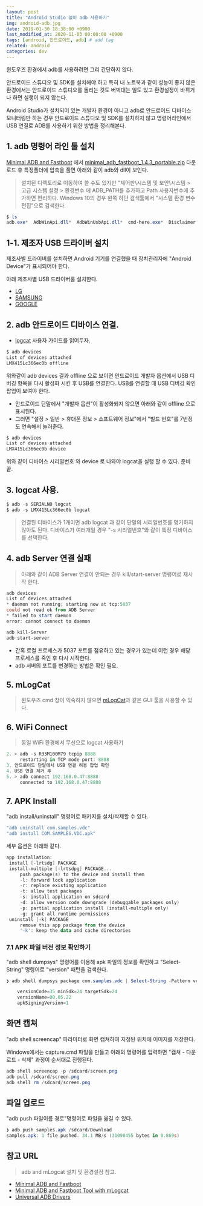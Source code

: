 ```yaml
---
layout: post
title: "Android Studio 없이 adb 사용하기"
img: android-adb.jpg
date: 2019-01-30 18:38:00 +0900
last_modified_at: 2020-11-03 00:00:00 +0900
tags: [android, 안드로이드, adb] # add tag
related: android
categories: dev
---
```


윈도우즈 환경에서 adb를 사용하려면 그리 간단하지 않다. 

안드로이드 스튜디오 및 SDK를 설치해야 하고 특히 내 노트북과 같이 성능이 좋지 않은 환경에서는 안드로이드 스튜디오를 돌리는 것도 버벅대는 일도 있고 환경설정이 바뀌거나 하면 실행이 되지 않는다. 

Android Studio가 설치되어 있는 개발자 환경이 아니고 adb로 안드로이드 디바이스 모니터링만 하는 경우 안드로이드 스튜디오 및 SDK를 설치하지 않고 명령어라인에서 USB 연결로 ADB를 사용하기 위한 방법을 정리해본다. 


## 1. adb 명령어 라인 툴 설치 

[Minimal ADB and Fastboot](https://forum.xda-developers.com/showthread.php?t=2317790) 에서 [minimal_adb_fastboot_1.4.3_portable.zip](https://androidfilehost.com/?fid=962187416754459552) 다운로드 후 특정폴더에 압축을 풀면 아래와 같이 adb와 dll이 보인다. 

> 설치된 디렉토리로 이동하여 쓸 수도 있지만  "제어판\시스템 및 보안\시스템 > 고급 시스템 설정 > 환경변수 에 ADB_PATH를 추가하고 Path 사용자변수에 추가하면 편리하다.
> Windows 10의 경우 왼쪽 하단 검색툴에서 "시스템 환경 변수 편집"으로 검색한다. 

```powershell
$ ls
adb.exe*  AdbWinApi.dll*  AdbWinUsbApi.dll*  cmd-here.exe*  Disclaimer.txt  fastboot.exe*
```

## 1-1. 제조자 USB 드라이버 설치 

제조사별 드라이버를 설치하면 Android 기기를 연결했을 때 장치관리자에 "Android Device"가 표시되어야 한다. 

아래 제조사별 USB 드라이버룰 설치한다. 

 - [LG](https://www.mylgphones.com/lg-android-usb-device-drivers) 
 - [SAMSUNG](https://developer.samsung.com/mobile/file/68b2dc40-3833-4a8b-b58e-32f7aca25c00)
 - [GOOGLE](developer.android.com/studio/run/win-usb?hl=ko) 

## 2. adb 안드로이드 디바이스 연결. 

- [logcat](https://developer.android.com/studio/command-line/logcat?hl=ko) 사용자 가이드를 읽어두자. 

```powershell
$ adb devices
List of devices attached
LMX415Lc366ec0b offline
```

위와같이 adb devices 결과 offline 으로 보이면 안드로이드 개발자 옵션에서 USB 디버깅 항목을 다시 활성화 시킨 후 USB를 연결한다. 
USB를 연결할 때 USB 디버깅 확인 팝업이 보여야 한다. 

- 안드로이드 단말에서 "개발자 옵션"이 활성화되지 않으면 아래와 같이 offline 으로 표시된다. 
- 그러면 "설정 > 일반 > 휴대폰 정보 > 소프트웨어 정보"에서  "빌드 번호"를 7번정도 연속해서 눌러준다. 


```powershell
$ adb devices
List of devices attached
LMX415Lc366ec0b device
```

위와 같이 디바이스 시리얼번호 와 device 로 나와야 logcat을 실행 할 수 있다. 
준비 끝. 


## 3. logcat 사용. 

```powershell
$ adb -s SERIALNO logcat 
$ adb -s LMX415Lc366ec0b logcat 
```

> 연결된 디바이스가 1개이면 adb logcat 과 같이 단말의 시리얼번호를 명기하지 않아도 된다. 
> 디바이스가 여러개일 경우  "-s 시리얼번호"와 같이 특정 디바이스를 선택한다. 

## 4. adb Server 연결 실패

> 아래와 같이 ADB Server 연결이 안되는 경우 kill/start-server 명령어로 재시작 한다.  

```powershell
adb devices
List of devices attached
* daemon not running; starting now at tcp:5037
could not read ok from ADB Server
* failed to start daemon
error: cannot connect to daemon 

adb kill-Server
adb start-server
```

- 간혹 로컬 프로세스가 5037 포트를 점유하고 있는 경우가 있는데 이런 경우 해당 프로세스를 죽인 후 다시 시작한다. 
- adb 서버의 포트를 변경하는 방법은 확인 필요. 


## 5. mLogCat

> 윈도우즈 cmd 창이 익숙하지 않으면 [mLogCat](https://mlogcat.tistory.com)과 같은 GUI 툴을 사용할 수 있다. 


## 6. WiFi Connect 

> 동일 WiFi 환경에서 무선으로 logcat 사용하기 

```powershell
2. > adb -s R33M100M79 tcpip 8888
     restarting in TCP mode port: 8888
3. 안드로이드 단말에서 USB 연결 허용 팝업 확인 
4. USB 연결 제거 후 
5. > adb connect 192.168.0.47:8888
     connected to 192.168.0.47:8888
```

## 7. APK Install 

"adb install/uninstall" 명령어로 패키지를 설치/삭제할 수 있다. 

```powershell
"adb uninstall com.samples.vdc"
"adb install COM.SAMPLES.VDC.apk"
```

세부 옵션은 아래와 같다. 

```powershell
app installation:
 install [-lrtsdg] PACKAGE
 install-multiple [-lrtsdpg] PACKAGE...
     push package(s) to the device and install them
     -l: forward lock application
     -r: replace existing application
     -t: allow test packages
     -s: install application on sdcard
     -d: allow version code downgrade (debuggable packages only)
     -p: partial application install (install-multiple only)
     -g: grant all runtime permissions
 uninstall [-k] PACKAGE
     remove this app package from the device
     '-k': keep the data and cache directories
```

### 7.1 APK 파일 버전 정보 확인하기 

"adb shell dumpsys" 명령어를 이용해 apk 파일의 정보를 확인하고 "Select-String" 명령어로 "version" 패턴을 검색한다. 

```powershell
❯ adb shell dumpsys package com.samples.vdc | Select-String -Pattern version

    versionCode=35 minSdk=24 targetSdk=24
    versionName=00.05.22
    apkSigningVersion=1
```

## 화면 캡쳐 

"adb shell screencap" 파라미터로 화면 캡쳐하여 지정된 위치에 이미지를 저장한다. 

Windows에서는 capture.cmd 파일을 만들고 아래의 명령어를 입력하면 "캡쳐 - 다운로드 - 삭제" 과정이 순서대로 진행된다. 

```powershell
adb shell screencap -p /sdcard/screen.png
adb pull /sdcard/screen.png
adb shell rm /sdcard/screen.png
```

## 파일 업로드 

"adb push 파일이름 경로"명령어로 파일을 옮길 수 있다. 

```powershell
❯ adb push samples.apk /sdcard/Download
samples.apk: 1 file pushed. 34.1 MB/s (31098455 bytes in 0.869s)
```

## 참고 URL 

> adb and mLogcat 설치 및 환경설정 참고.  

- [Minimal ADB and Fastboot](https://forum.xda-developers.com/showthread.php?t=2317790)
- [Minimal ADB and Fastboot Tool with mLogcat](https://www.utest.com/articles/android-log-capture-minimal-adb-and-fastboot-tool-with-mlogcat)  
- [Universal ADB Drivers](https://adb.clockworkmod.com)




